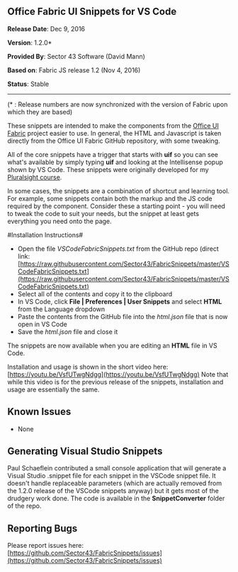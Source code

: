 ## Office Fabric UI Snippets for VS Code ##

**Release Date**: Dec 9, 2016

**Version**: 1.2.0*

**Provided By**: Sector 43 Software (David Mann)

**Based on**: Fabric JS release 1.2 (Nov 4, 2016)

**Status**: Stable

----------
(\* : Release numbers are now synchronized with the version of Fabric upon which they are based)

These snippets are intended to make the components from the  [Office UI Fabric](https://github.com/OfficeDev/Office-UI-Fabric-JS) project easier to use.  In general, the HTML and Javascript is taken directly from the Office UI Fabric GitHub repository, with some tweaking.

All of the core snippets have a trigger that starts with **uif** so you can see what's available by simply typing **uif** and looking at the Intellisense popup shown by VS Code.
These snippets were originally developed for my [Pluralsight course](http://s43.io/FabricCourse2).

In some cases, the snippets are a combination of shortcut and learning tool.  For example, some snippets contain both the markup and the JS code required by the component.  Consider these a starting point - you will need to tweak the code to suit your needs, but the snippet at least gets everything you need onto the page.




#Installation Instructions#

- Open the file *VSCodeFabricSnippets.txt* from the GitHub repo (direct link: [https://raw.githubusercontent.com/Sector43/FabricSnippets/master/VSCodeFabricSnippets.txt](https://raw.githubusercontent.com/Sector43/FabricSnippets/master/VSCodeFabricSnippets.txt) 
- Select all of the contents and copy it to the clipboard
- In VS Code, click **File | Preferences | User Snippets** and select **HTML** from the Language dropdown
- Paste the contents from the GitHub file into the *html.json* file that is now open in VS Code
- Save the *html.json* file and close it

The snippets are now available when you are editing an **HTML** file in VS Code.  

Installation and usage is shown in the short video here: [https://youtu.be/VsfUTwgNdgg](https://youtu.be/VsfUTwgNdgg)  Note that while this video is for the previous release of the snippets, installation and usage are essentially the same.

## Known Issues ##
- None

## Generating Visual Studio Snippets ##
Paul Schaeflein contributed a small console application that will generate a Visual Studio .snippet file for each snippet in the VSCode snippet file.  It doesn't handle replaceable parameters (which are actually removed from the 1.2.0 release of the VSCode snippets anyway) but it gets most of the drudgery work done.  The code is available in the **SnippetConverter** folder of the repo. 

## Reporting Bugs ##

Please report issues here: [https://github.com/Sector43/FabricSnippets/issues](https://github.com/Sector43/FabricSnippets/issues)


